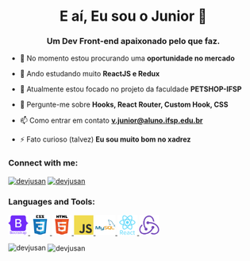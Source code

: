 <h1 align="center">E aí, <dev/> Eu sou o Junior 👋</h1>
<h3 align="center">Um Dev Front-end apaixonado pelo que faz.</h3>

- 👋 No momento estou procurando uma **oportunidade no mercado**

- 🌱 Ando estudando muito **ReactJS e Redux**

- 🔭 Atualmente estou focado no projeto da faculdade **PETSHOP-IFSP**

- 💬 Pergunte-me sobre **Hooks, React Router, Custom Hook, CSS**

- 📫 Como entrar em contato **v.junior@aluno.ifsp.edu.br**

- ⚡ Fato curioso (talvez) **Eu sou muito bom no xadrez**

<h3 align="left">Connect with me:</h3>
<p align="left">
<a href="https://linkedin.com/in/devjusan" target="blank"><img align="center" src="https://cdn.jsdelivr.net/npm/simple-icons@3.0.1/icons/linkedin.svg" alt="devjusan" height="30" width="40" /></a>
<a href="https://instagram.com/devjusan" target="blank"><img align="center" src="https://cdn.jsdelivr.net/npm/simple-icons@3.0.1/icons/instagram.svg" alt="devjusan" height="30" width="40" /></a>
</p>

<h3 align="left">Languages and Tools:</h3>
<p align="left"> <a href="https://getbootstrap.com" target="_blank"> <img src="https://raw.githubusercontent.com/devicons/devicon/master/icons/bootstrap/bootstrap-plain-wordmark.svg" alt="bootstrap" width="40" height="40"/> </a> <a href="https://www.w3schools.com/css/" target="_blank"> <img src="https://raw.githubusercontent.com/devicons/devicon/master/icons/css3/css3-original-wordmark.svg" alt="css3" width="40" height="40"/> </a> <a href="https://www.w3.org/html/" target="_blank"> <img src="https://raw.githubusercontent.com/devicons/devicon/master/icons/html5/html5-original-wordmark.svg" alt="html5" width="40" height="40"/> </a> <a href="https://developer.mozilla.org/en-US/docs/Web/JavaScript" target="_blank"> <img src="https://raw.githubusercontent.com/devicons/devicon/master/icons/javascript/javascript-original.svg" alt="javascript" width="40" height="40"/> </a> <a href="https://www.mysql.com/" target="_blank"> <img src="https://raw.githubusercontent.com/devicons/devicon/master/icons/mysql/mysql-original-wordmark.svg" alt="mysql" width="40" height="40"/> </a> <a href="https://reactjs.org/" target="_blank"> <img src="https://raw.githubusercontent.com/devicons/devicon/master/icons/react/react-original-wordmark.svg" alt="react" width="40" height="40"/> </a> <a href="https://redux.js.org" target="_blank"> <img src="https://raw.githubusercontent.com/devicons/devicon/master/icons/redux/redux-original.svg" alt="redux" width="40" height="40"/> </a> </p>

<p><img align="left" src="https://github-readme-stats.vercel.app/api/top-langs?username=devjusan&show_icons=true&theme=dark&locale=pt-br&layout=compact" alt="devjusan" /></p>

<p>&nbsp;<img align="center" src="https://github-readme-stats.vercel.app/api?username=devjusan&show_icons=true&locale=en" alt="devjusan" /></p>
